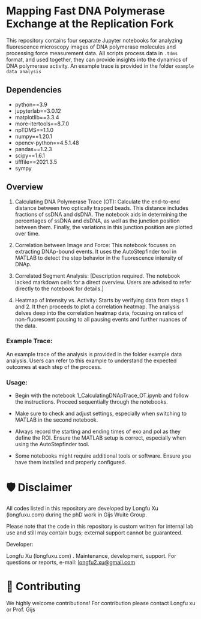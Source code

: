 # Mapping Fast DNA Polymerase Exchange at the Replication Fork

This repository contains four separate Jupyter notebooks for analyzing fluorescence microscopy images of DNA polymerase molecules and processing force measurement data. All scripts process data in `.tdms` format, and used together, they can provide insights into the dynamics of DNA polymerase activity. An example trace is provided in the folder `example data analysis`

## Dependencies

- python==3.9
- jupyterlab==3.0.12
- matplotlib==3.3.4
- more-itertools==8.7.0
- npTDMS==1.1.0
- numpy==1.20.1
- opencv-python==4.5.1.48
- pandas==1.2.3
- scipy==1.6.1
- tifffile==2021.3.5
- sympy

## Overview

1. Calculating DNA Polymerase Trace (OT): Calculate the end-to-end distance between two optically trapped beads. This distance includes fractions of ssDNA and dsDNA. The notebook aids in determining the percentages of ssDNA and dsDNA, as well as the junction position between them. Finally, the variations in this junction position are plotted over time.

2. Correlation between Image and Force: This notebook focuses on extracting DNAp-bound events. It uses the AutoStepfinder tool in MATLAB to detect the step behavior in the fluorescence intensity of DNAp.

3. Correlated Segment Analysis: [Description required. The notebook lacked markdown cells for a direct overview. Users are advised to refer directly to the notebook for details.]

4. Heatmap of Intensity vs. Activity: Starts by verifying data from steps 1 and 2. It then proceeds to plot a correlation heatmap. The analysis delves deep into the correlation heatmap data, focusing on ratios of non-fluorescent pausing to all pausing events and further nuances of the data.

### Example Trace:
An example trace of the analysis is provided in the folder example data analysis. Users can refer to this example to understand the expected outcomes at each step of the process.

### Usage:
- Begin with the notebook 1_CalculatingDNApTrace_OT.ipynb and follow the instructions.
Proceed sequentially through the notebooks.

- Make sure to check and adjust settings, especially when switching to MATLAB in the second notebook.

- Always record the starting and ending times of exo and pol as they define the ROI.
Ensure the MATLAB setup is correct, especially when using the AutoStepfinder tool.

- Some notebooks might require additional tools or software. Ensure you have them installed and properly configured.


# 🛡 Disclaimer

All codes listed in this repository are developed by Longfu Xu (longfuxu.com) during the phD work in Gijs Wuite Group.

Please note that the code in this repository is custom written for internal lab use and still may contain bugs; external support cannot be guaranteed.


Developer:

Longfu Xu (longfuxu.com) . Maintenance, development, support. For questions or reports, e-mail: [longfu2.xu@gmail.com](mailto:l2.xu@vu.nl)

# 🚀 Contributing
We highly welcome contributions! For contribution please contact Longfu xu or Prof. Gijs